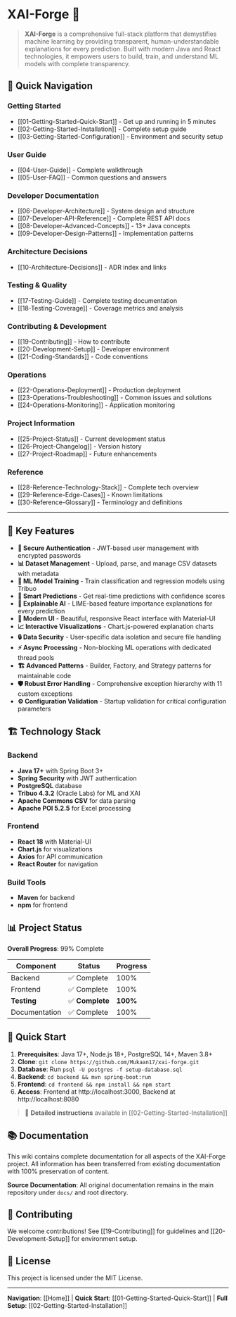 # XAI-Forge 🔬

> **XAI-Forge** is a comprehensive full-stack platform that demystifies machine learning by providing transparent, human-understandable explanations for every prediction. Built with modern Java and React technologies, it empowers users to build, train, and understand ML models with complete transparency.

## 🌟 Quick Navigation

### Getting Started
- [[01-Getting-Started-Quick-Start]] - Get up and running in 5 minutes
- [[02-Getting-Started-Installation]] - Complete setup guide
- [[03-Getting-Started-Configuration]] - Environment and security setup

### User Guide
- [[04-User-Guide]] - Complete walkthrough
- [[05-User-FAQ]] - Common questions and answers

### Developer Documentation
- [[06-Developer-Architecture]] - System design and structure
- [[07-Developer-API-Reference]] - Complete REST API docs
- [[08-Developer-Advanced-Concepts]] - 13+ Java concepts
- [[09-Developer-Design-Patterns]] - Implementation patterns

### Architecture Decisions
- [[10-Architecture-Decisions]] - ADR index and links

### Testing & Quality
- [[17-Testing-Guide]] - Complete testing documentation
- [[18-Testing-Coverage]] - Coverage metrics and analysis

### Contributing & Development
- [[19-Contributing]] - How to contribute
- [[20-Development-Setup]] - Developer environment
- [[21-Coding-Standards]] - Code conventions

### Operations
- [[22-Operations-Deployment]] - Production deployment
- [[23-Operations-Troubleshooting]] - Common issues and solutions
- [[24-Operations-Monitoring]] - Application monitoring

### Project Information
- [[25-Project-Status]] - Current development status
- [[26-Project-Changelog]] - Version history
- [[27-Project-Roadmap]] - Future enhancements

### Reference
- [[28-Reference-Technology-Stack]] - Complete tech overview
- [[29-Reference-Edge-Cases]] - Known limitations
- [[30-Reference-Glossary]] - Terminology and definitions

---

## 🚀 Key Features

- **🔐 Secure Authentication** - JWT-based user management with encrypted passwords
- **📊 Dataset Management** - Upload, parse, and manage CSV datasets with metadata
- **🤖 ML Model Training** - Train classification and regression models using Tribuo
- **🔮 Smart Predictions** - Get real-time predictions with confidence scores
- **🧠 Explainable AI** - LIME-based feature importance explanations for every prediction
- **🎨 Modern UI** - Beautiful, responsive React interface with Material-UI
- **📈 Interactive Visualizations** - Chart.js-powered explanation charts
- **🔒 Data Security** - User-specific data isolation and secure file handling
- **⚡ Async Processing** - Non-blocking ML operations with dedicated thread pools
- **🏗️ Advanced Patterns** - Builder, Factory, and Strategy patterns for maintainable code
- **🛡️ Robust Error Handling** - Comprehensive exception hierarchy with 11 custom exceptions
- **⚙️ Configuration Validation** - Startup validation for critical configuration parameters

## 🏗️ Technology Stack

### Backend
- **Java 17+** with Spring Boot 3+
- **Spring Security** with JWT authentication
- **PostgreSQL** database
- **Tribuo 4.3.2** (Oracle Labs) for ML and XAI
- **Apache Commons CSV** for data parsing
- **Apache POI 5.2.5** for Excel processing

### Frontend
- **React 18** with Material-UI
- **Chart.js** for visualizations
- **Axios** for API communication
- **React Router** for navigation

### Build Tools
- **Maven** for backend
- **npm** for frontend

## 📊 Project Status

**Overall Progress**: 99% Complete

| Component | Status | Progress |
|-----------|--------|----------|
| Backend | ✅ Complete | 100% |
| Frontend | ✅ Complete | 100% |
| **Testing** | ✅ **Complete** | **100%** |
| Documentation | ✅ Complete | 100% |

## 🚀 Quick Start

1. **Prerequisites**: Java 17+, Node.js 18+, PostgreSQL 14+, Maven 3.8+
2. **Clone**: `git clone https://github.com/Mukaan17/xai-forge.git`
3. **Database**: Run `psql -U postgres -f setup-database.sql`
4. **Backend**: `cd backend && mvn spring-boot:run`
5. **Frontend**: `cd frontend && npm install && npm start`
6. **Access**: Frontend at http://localhost:3000, Backend at http://localhost:8080

> 📖 **Detailed instructions** available in [[02-Getting-Started-Installation]]

## 📚 Documentation

This wiki contains complete documentation for all aspects of the XAI-Forge project. All information has been transferred from existing documentation with 100% preservation of content.

**Source Documentation**: All original documentation remains in the main repository under `docs/` and root directory.

## 🤝 Contributing

We welcome contributions! See [[19-Contributing]] for guidelines and [[20-Development-Setup]] for environment setup.

## 📄 License

This project is licensed under the MIT License.

---

**Navigation**: [[Home]] | **Quick Start**: [[01-Getting-Started-Quick-Start]] | **Full Setup**: [[02-Getting-Started-Installation]]
